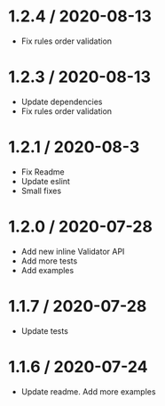1.2.4 / 2020-08-13
==================
  * Fix rules order validation
  
1.2.3 / 2020-08-13
==================
  * Update dependencies
  * Fix rules order validation
  
1.2.1 / 2020-08-3
==================
  * Fix Readme
  * Update eslint
  * Small fixes
  
1.2.0 / 2020-07-28
==================
  * Add new inline Validator API
  * Add more tests
  * Add examples
  
1.1.7 / 2020-07-28
==================
  * Update tests
  
1.1.6 / 2020-07-24
==================
  * Update readme. Add more examples
